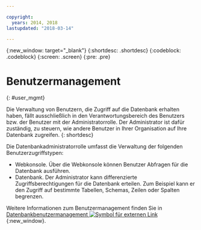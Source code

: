 ```yaml
---

copyright:
  years: 2014, 2018
lastupdated: "2018-03-14"

---
```


<!-- Attribute definitions --> 
{:new_window: target="_blank"}
{:shortdesc: .shortdesc}
{:codeblock: .codeblock}
{:screen: .screen}
{:pre: .pre}

# Benutzermanagement
{: #user_mgmt}

Die Verwaltung von Benutzern, die Zugriff auf die Datenbank erhalten haben, fällt ausschließlich in den Verantwortungsbereich des Benutzers bzw. der Benutzer mit der Administratorrolle. Der Administrator ist dafür zuständig, zu steuern, wie andere Benutzer in Ihrer Organisation auf Ihre Datenbank zugreifen.
{: shortdesc}

Die Datenbankadministratorrolle umfasst die Verwaltung der folgenden Benutzerzugriffstypen: 
* Webkonsole. Über die Webkonsole können Benutzer Abfragen für die Datenbank ausführen.
* Datenbank. Der Administrator kann differenzierte Zugriffsberechtigungen für die Datenbank erteilen. Zum Beispiel kann er den Zugriff auf bestimmte Tabellen, Schemas, Zeilen oder Spalten begrenzen. 

Weitere Informationen zum Benutzermanagement finden Sie in [Datenbankbenutzermanagement ![Symbol für externen Link](../../icons/launch-glyph.svg "Symbol für externen Link")](https://www.ibm.com/support/knowledgecenter/SS6NHC/com.ibm.swg.im.dashdb.security.doc/doc/user_mgmnt.html){:new_window}.
